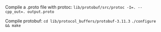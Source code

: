Compile a .proto file with protoc:
```lib/protobuf/src/protoc -I=. --cpp_out=. output.proto```

Compile protobuf:
```cd lib/protocol_buffers/protobuf-3.11.3```
```./configure && make```
